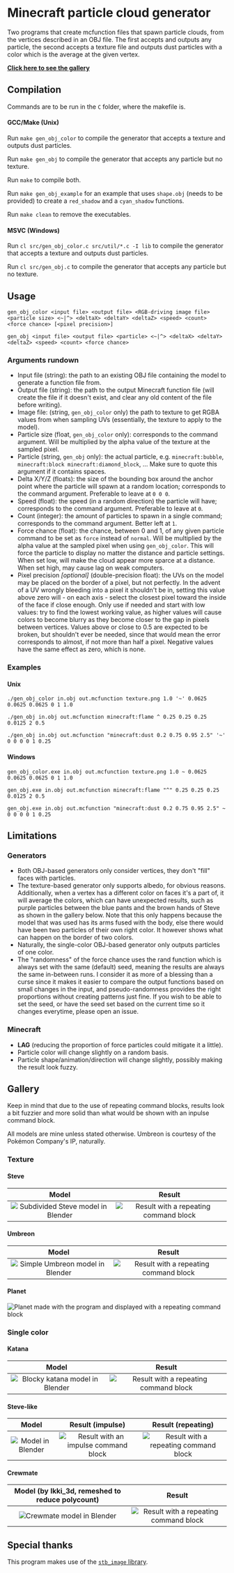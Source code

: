 # Minecraft particle cloud generator

Two programs that create mcfunction files that spawn particle clouds, from the vertices described in an OBJ file. The first accepts and outputs any particle, the second accepts a texture file and outputs dust particles with a color which is the average at the given vertex.

[**Click here to see the gallery**](#gallery)

## Compilation

Commands are to be run in the `C` folder, where the makefile is.

#### GCC/Make (Unix)

Run `make gen_obj_color` to compile the generator that accepts a texture and outputs dust particles.

Run `make gen_obj` to compile the generator that accepts any particle but no texture.

Run `make` to compile both.

Run `make gen_obj_example` for an example that uses `shape.obj` (needs to be provided) to create a `red_shadow` and a `cyan_shadow` functions.

Run `make clean` to remove the executables.

#### MSVC (Windows)

Run `cl src/gen_obj_color.c src/util/*.c -I lib` to compile the generator that accepts a texture and outputs dust particles.

Run `cl src/gen_obj.c` to compile the generator that accepts any particle but no texture.

## Usage

`gen_obj_color <input file> <output file> <RGB-driving image file> <particle size> <~|^> <deltaX> <deltaY> <deltaZ> <speed> <count> <force chance> [<pixel precision>]`

`gen_obj <input file> <output file> <particle> <~|^> <deltaX> <deltaY> <deltaZ> <speed> <count> <force chance>`

### Arguments rundown

* Input file (string): the path to an existing OBJ file containing the model to generate a function file from.
* Output file (string): the path to the output Minecraft function file (will create the file if it doesn't exist, and clear any old content of the file before writing).
* Image file: (string, `gen_obj_color` only) the path to texture to get RGBA values from when sampling UVs (essentially, the texture to apply to the model).
* Particle size (float, `gen_obj_color` only): corresponds to the command argument. Will be multiplied by the alpha value of the texture at the sampled pixel.
* Particle (string, `gen_obj` only): the actual particle, e.g. `minecraft:bubble`, `minecraft:block minecraft:diamond_block`, ... Make sure to quote this argument if it contains spaces.
* Delta X/Y/Z (floats): the size of the bounding box around the anchor point where the particle will spawn at a random location; corresponds to the command argument. Preferable to leave at `0 0 0`.
* Speed (float): the speed (in a random direction) the particle will have; corresponds to the command argument. Preferable to leave at `0`.
* Count (integer): the amount of particles to spawn in a single command; corresponds to the command argument. Better left at `1`.
* Force chance (float): the chance, between 0 and 1, of any given particle command to be set as `force` instead of `normal`. Will be multiplied by the alpha value at the sampled pixel when using `gen_obj_color`. This will force the particle to display no matter the distance and particle settings. When set low, will make the cloud appear more sparce at a distance. When set high, may cause lag on weak computers.
* Pixel precision *[optional]* (double-precision float): the UVs on the model may be placed on the border of a pixel, but not perfectly. In the advent of a UV wrongly bleeding into a pixel it shouldn't be in, setting this value above zero will - on each axis - select the closest pixel toward the inside of the face if close enough. Only use if needed and start with low values: try to find the lowest working value, as higher values will cause colors to become blurry as they become closer to the gap in pixels between vertices. Values above or close to 0.5 are expected to be broken, but shouldn't ever be needed, since that would mean the error corresponds to almost, if not more than half a pixel. Negative values have the same effect as zero, which is none.

### Examples

#### Unix

`./gen_obj_color in.obj out.mcfunction texture.png 1.0 '~' 0.0625 0.0625 0.0625 0 1 1.0`

`./gen_obj in.obj out.mcfunction minecraft:flame ^ 0.25 0.25 0.25 0.0125 2 0.5`

`./gen_obj in.obj out.mcfunction "minecraft:dust 0.2 0.75 0.95 2.5" '~' 0 0 0 0 1 0.25`

#### Windows

`gen_obj_color.exe in.obj out.mcfunction texture.png 1.0 ~ 0.0625 0.0625 0.0625 0 1 1.0`

`gen_obj.exe in.obj out.mcfunction minecraft:flame "^" 0.25 0.25 0.25 0.0125 2 0.5`

`gen_obj.exe in.obj out.mcfunction "minecraft:dust 0.2 0.75 0.95 2.5" ~ 0 0 0 0 1 0.25`

## Limitations

### Generators

* Both OBJ-based generators only consider vertices, they don't "fill" faces with particles.
* The texture-based generator only supports albedo, for obvious reasons. Additionally, when a vertex has a different color on faces it's a part of, it will average the colors, which can have unexpected results, such as purple particles between the blue pants and the brown hands of Steve as shown in the gallery below. Note that this only happens because the model that was used has its arms fused with the body, else there would have been two particles of their own right color. It however shows what can happen on the border of two colors.
* Naturally, the single-color OBJ-based generator only outputs particles of one color.
* The "randomness" of the force chance uses the rand function which is always set with the same (default) seed, meaning the results are always the same in-between runs. I consider it as more of a blessing than a curse since it makes it easier to compare the output functions based on small changes in the input, and pseudo-randomness provides the right proportions without creating patterns just fine. If you wish to be able to set the seed, or have the seed set based on the current time so it changes everytime, please open an issue.

### Minecraft

* **LAG** (reducing the proportion of force particles could mitigate it a little).
* Particle color will change slightly on a random basis.
* Particle shape/animation/direction will change slightly, possibly making the result look fuzzy.

## Gallery

Keep in mind that due to the use of repeating command blocks, results look a bit fuzzier and more solid than what would be shown with an inpulse command block.

All models are mine unless stated otherwise. Umbreon is courtesy of the Pokémon Company's IP, naturally.

### Texture

#### Steve

Model | Result
:----:|:-----:
![Subdivided Steve model in Blender](img/steve_model.png) | ![Result with a repeating command block](img/steve_repeat.png)

#### Umbreon

Model | Result
:----:|:-----:
![Simple Umbreon model in Blender](img/umbreon_model.png) | ![Result with a repeating command block](img/umbreon_repeat.png)

#### Planet

![Planet made with the program and displayed with a repeating command block](img/planet_repeat.png)

### Single color

#### Katana

Model | Result
:----:|:-----:
![Blocky katana model in Blender](img/katana_model.png) | ![Result with a repeating command block](img/katana_repeat.png)

#### Steve-like

Model | Result (impulse) | Result (repeating)
:----:|:----------------:|:-----------------:
![Model in Blender](img/steve_omni_model.png) | ![Result with an impulse command block](img/steve_omni_impulse.png) | ![Result with a repeating command block](img/steve_omni_repeat.png)

#### Crewmate

Model (by Ikki_3d, remeshed to reduce polycount) | Result
:-----------------------------------------------:|:-----:
![Crewmate model in Blender](img/crewmate_model.png) | ![Result with a repeating command block](img/crewmate_repeat.png)

## Special thanks

This program makes use of the [`stb_image` library](https://github.com/nothings/stb/blob/master/stb_image.h).
